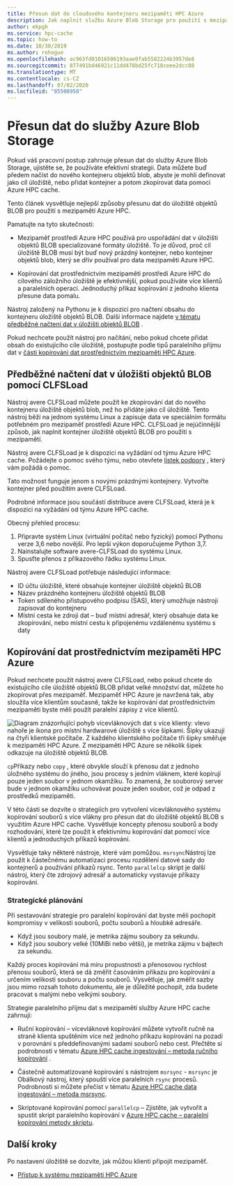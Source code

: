 ```yaml
---
title: Přesun dat do cloudového kontejneru mezipaměti HPC Azure
description: Jak naplnit službu Azure Blob Storage pro použití s mezipamětí Azure HPC
author: ekpgh
ms.service: hpc-cache
ms.topic: how-to
ms.date: 10/30/2019
ms.author: rohogue
ms.openlocfilehash: ac963fd01016506193aae0fab5582224b3957de8
ms.sourcegitcommit: 877491bd46921c11dd478bd25fc718ceee2dcc08
ms.translationtype: MT
ms.contentlocale: cs-CZ
ms.lasthandoff: 07/02/2020
ms.locfileid: "85508958"
---
```

# <a name="move-data-to-azure-blob-storage"></a>Přesun dat do služby Azure Blob Storage

Pokud váš pracovní postup zahrnuje přesun dat do služby Azure Blob Storage, ujistěte se, že používáte efektivní strategii. Data můžete buď předem načíst do nového kontejneru objektů blob, abyste je mohli definovat jako cíl úložiště, nebo přidat kontejner a potom zkopírovat data pomocí Azure HPC cache.

Tento článek vysvětluje nejlepší způsoby přesunu dat do úložiště objektů BLOB pro použití s mezipamětí Azure HPC.

Pamatujte na tyto skutečnosti:

* Mezipaměť prostředí Azure HPC používá pro uspořádání dat v úložišti objektů BLOB specializované formáty úložiště. To je důvod, proč cíl úložiště BLOB musí být buď nový prázdný kontejner, nebo kontejner objektů blob, který se dřív používal pro data mezipaměti Azure HPC.

* Kopírování dat prostřednictvím mezipaměti prostředí Azure HPC do cílového záložního úložiště je efektivnější, pokud používáte více klientů a paralelních operací. Jednoduchý příkaz kopírování z jednoho klienta přesune data pomalu.

Nástroj založený na Pythonu je k dispozici pro načtení obsahu do kontejneru úložiště objektů BLOB. Další informace najdete [v tématu předběžné načtení dat v úložišti objektů BLOB](#pre-load-data-in-blob-storage-with-clfsload) .

Pokud nechcete použít nástroj pro načítání, nebo pokud chcete přidat obsah do existujícího cíle úložiště, postupujte podle tipů paralelního příjmu dat v [části kopírování dat prostřednictvím mezipaměti HPC Azure](#copy-data-through-the-azure-hpc-cache).

## <a name="pre-load-data-in-blob-storage-with-clfsload"></a>Předběžné načtení dat v úložišti objektů BLOB pomocí CLFSLoad

Nástroj avere CLFSLoad můžete použít ke zkopírování dat do nového kontejneru úložiště objektů blob, než ho přidáte jako cíl úložiště. Tento nástroj běží na jednom systému Linux a zapisuje data ve speciálním formátu potřebném pro mezipaměť prostředí Azure HPC. CLFSLoad je nejúčinnější způsob, jak naplnit kontejner úložiště objektů BLOB pro použití s mezipamětí.

Nástroj avere CLFSLoad je k dispozici na vyžádání od týmu Azure HPC cache. Požádejte o pomoc svého týmu, nebo otevřete [lístek podpory](hpc-cache-support-ticket.md) , který vám požádá o pomoc.

Tato možnost funguje jenom s novými prázdnými kontejnery. Vytvořte kontejner před použitím avere CLFSLoad.

Podrobné informace jsou součástí distribuce avere CLFSLoad, která je k dispozici na vyžádání od týmu Azure HPC cache.

Obecný přehled procesu:

1. Připravte systém Linux (virtuální počítač nebo fyzický) pomocí Pythonu verze 3,6 nebo novější. Pro lepší výkon doporučujeme Python 3,7.
1. Nainstalujte software avere-CLFSLoad do systému Linux.
1. Spusťte přenos z příkazového řádku systému Linux.

Nástroj avere CLFSLoad potřebuje následující informace:

* ID účtu úložiště, které obsahuje kontejner úložiště objektů BLOB
* Název prázdného kontejneru úložiště objektů BLOB
* Token sdíleného přístupového podpisu (SAS), který umožňuje nástroji zapisovat do kontejneru
* Místní cesta ke zdroji dat – buď místní adresář, který obsahuje data ke zkopírování, nebo místní cestu k připojenému vzdálenému systému s daty

## <a name="copy-data-through-the-azure-hpc-cache"></a>Kopírování dat prostřednictvím mezipaměti HPC Azure

Pokud nechcete použít nástroj avere CLFSLoad, nebo pokud chcete do existujícího cíle úložiště objektů BLOB přidat velké množství dat, můžete ho zkopírovat přes mezipaměť. Mezipaměť HPC Azure je navržená tak, aby sloužila více klientům současně, takže ke kopírování dat prostřednictvím mezipaměti byste měli použít paralelní zápisy z více klientů.

![Diagram znázorňující pohyb vícevláknových dat s více klienty: vlevo nahoře je ikona pro místní hardwarové úložiště s více šipkami. Šipky ukazují na čtyři klientské počítače. Z každého klientského počítače tři šipky směřuje k mezipaměti HPC Azure. Z mezipaměti HPC Azure se několik šipek odkazuje na úložiště objektů BLOB.](media/hpc-cache-parallel-ingest.png)

``cp``Příkazy nebo ``copy`` , které obvykle slouží k přenosu dat z jednoho úložného systému do jiného, jsou procesy s jedním vláknem, které kopírují pouze jeden soubor v jednom okamžiku. To znamená, že souborový server bude v jednom okamžiku uchovávat pouze jeden soubor, což je odpad z prostředků mezipaměti.

V této části se dozvíte o strategiích pro vytvoření vícevláknového systému kopírování souborů s více vlákny pro přesun dat do úložiště objektů BLOB s využitím Azure HPC cache. Vysvětluje koncepty přenosu souborů a body rozhodování, které lze použít k efektivnímu kopírování dat pomocí více klientů a jednoduchých příkazů kopírování.

Vysvětluje taky některé nástroje, které vám pomůžou. ``msrsync``Nástroj lze použít k částečnému automatizaci procesu rozdělení datové sady do kontejnerů a používání příkazů rsync. Tento ``parallelcp`` skript je další nástroj, který čte zdrojový adresář a automaticky vystavuje příkazy kopírování.

### <a name="strategic-planning"></a>Strategické plánování

Při sestavování strategie pro paralelní kopírování dat byste měli pochopit kompromisy v velikosti souborů, počtu souborů a hloubkě adresáře.

* Když jsou soubory malé, je metrika zájmu soubory za sekundu.
* Když jsou soubory velké (10MiBi nebo větší), je metrika zájmu v bajtech za sekundu.

Každý proces kopírování má míru propustnosti a přenosovou rychlost přenosu souborů, která se dá změřit časováním příkazu pro kopírování a určením velikosti souboru a počtu souborů. Vysvětluje, jak změřit sazby jsou mimo rozsah tohoto dokumentu, ale je důležité pochopit, zda budete pracovat s malými nebo velkými soubory.

Strategie paralelního příjmu dat s mezipamětí služby Azure HPC cache zahrnují:

* Ruční kopírování – vícevláknové kopírování můžete vytvořit ručně na straně klienta spuštěním více než jednoho příkazu kopírování na pozadí v porovnání s předdefinovanými sadami souborů nebo cest. Přečtěte si podrobnosti v tématu [Azure HPC cache ingestování – metoda ručního kopírování](hpc-cache-ingest-manual.md) .

* Částečně automatizované kopírování s nástrojem ``msrsync``  -  ``msrsync`` je Obálkový nástroj, který spouští více paralelních ``rsync`` procesů. Podrobnosti si můžete přečíst v tématu [Azure HPC cache data ingestování – metoda msrsync](hpc-cache-ingest-msrsync.md).

* Skriptované kopírování pomocí ``parallelcp`` – Zjistěte, jak vytvořit a spustit skript paralelního kopírování v [Azure HPC cache – paralelní kopírování metody skriptu](hpc-cache-ingest-parallelcp.md).

## <a name="next-steps"></a>Další kroky

Po nastavení úložiště se dozvíte, jak můžou klienti připojit mezipaměť.

* [Přístup k systému mezipaměti HPC Azure](hpc-cache-mount.md)
